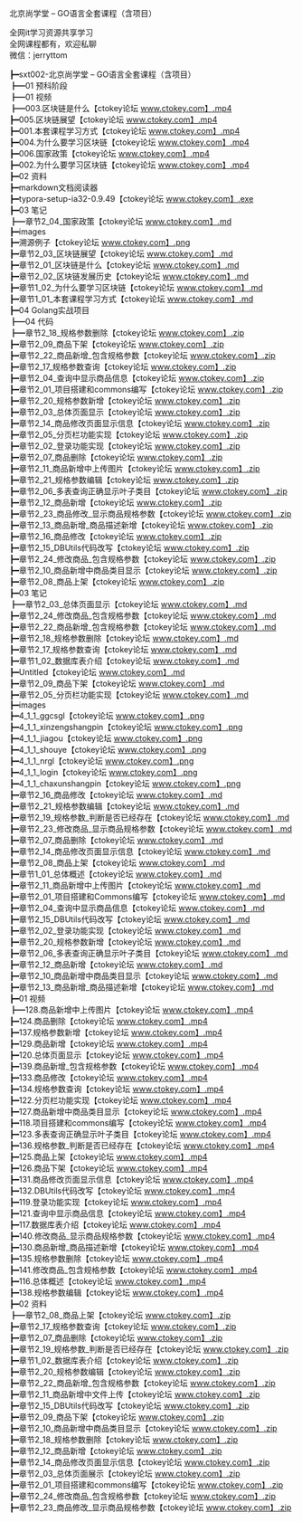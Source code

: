 北京尚学堂 – GO语言全套课程（含项目）

全网it学习资源共享学习<br>全网课程都有，欢迎私聊<br>微信：jerryttom<br>

┣━sxt002-北京尚学堂 – GO语言全套课程（含项目）<br> ┣━01 预科阶段<br> ┣━01 视频<br> ┣━003.区块链是什么【ctokey论坛 www.ctokey.com】.mp4<br> ┣━005.区块链展望【ctokey论坛 www.ctokey.com】.mp4<br> ┣━001.本套课程学习方式【ctokey论坛 www.ctokey.com】.mp4<br> ┣━004.为什么要学习区块链【ctokey论坛 www.ctokey.com】.mp4<br> ┣━006.国家政策【ctokey论坛 www.ctokey.com】.mp4<br> ┣━002.为什么要学习区块链【ctokey论坛 www.ctokey.com】.mp4<br> ┣━02 资料<br> ┣━markdown文档阅读器<br> ┣━typora-setup-ia32-0.9.49【ctokey论坛 www.ctokey.com】.exe<br> ┣━03 笔记<br> ┣━章节2_04_国家政策【ctokey论坛 www.ctokey.com】.md<br> ┣━images<br> ┣━溯源例子【ctokey论坛 www.ctokey.com】.png<br> ┣━章节2_03_区块链展望【ctokey论坛 www.ctokey.com】.md<br> ┣━章节2_01_区块链是什么【ctokey论坛 www.ctokey.com】.md<br> ┣━章节2_02_区块链发展历史【ctokey论坛 www.ctokey.com】.md<br> ┣━章节1_02_为什么要学习区块链【ctokey论坛 www.ctokey.com】.md<br> ┣━章节1_01_本套课程学习方式【ctokey论坛 www.ctokey.com】.md<br> ┣━04 Golang实战项目<br> ┣━04 代码<br> ┣━章节2_18_规格参数删除【ctokey论坛 www.ctokey.com】.zip<br> ┣━章节2_09_商品下架【ctokey论坛 www.ctokey.com】.zip<br> ┣━章节2_22_商品新增_包含规格参数【ctokey论坛 www.ctokey.com】.zip<br> ┣━章节2_17_规格参数查询【ctokey论坛 www.ctokey.com】.zip<br> ┣━章节2_04_查询中显示商品信息【ctokey论坛 www.ctokey.com】.zip<br> ┣━章节2_01_项目搭建和commons编写【ctokey论坛 www.ctokey.com】.zip<br> ┣━章节2_20_规格参数新增【ctokey论坛 www.ctokey.com】.zip<br> ┣━章节2_03_总体页面显示【ctokey论坛 www.ctokey.com】.zip<br> ┣━章节2_14_商品修改页面显示信息【ctokey论坛 www.ctokey.com】.zip<br> ┣━章节2_05_分页栏功能实现【ctokey论坛 www.ctokey.com】.zip<br> ┣━章节2_02_登录功能实现【ctokey论坛 www.ctokey.com】.zip<br> ┣━章节2_07_商品删除【ctokey论坛 www.ctokey.com】.zip<br> ┣━章节2_11_商品新增中上传图片【ctokey论坛 www.ctokey.com】.zip<br> ┣━章节2_21_规格参数编辑【ctokey论坛 www.ctokey.com】.zip<br> ┣━章节2_06_多表查询正确显示叶子类目【ctokey论坛 www.ctokey.com】.zip<br> ┣━章节2_12_商品新增【ctokey论坛 www.ctokey.com】.zip<br> ┣━章节2_23_商品修改_显示商品规格参数【ctokey论坛 www.ctokey.com】.zip<br> ┣━章节2_13_商品新增_商品描述新增【ctokey论坛 www.ctokey.com】.zip<br> ┣━章节2_16_商品修改【ctokey论坛 www.ctokey.com】.zip<br> ┣━章节2_15_DBUtils代码改写【ctokey论坛 www.ctokey.com】.zip<br> ┣━章节2_24_修改商品_包含规格参数【ctokey论坛 www.ctokey.com】.zip<br> ┣━章节2_10_商品新增中商品类目显示【ctokey论坛 www.ctokey.com】.zip<br> ┣━章节2_08_商品上架【ctokey论坛 www.ctokey.com】.zip<br> ┣━03 笔记<br> ┣━章节2_03_总体页面显示【ctokey论坛 www.ctokey.com】.md<br> ┣━章节2_24_修改商品_包含规格参数【ctokey论坛 www.ctokey.com】.md<br> ┣━章节2_22_商品新增_包含规格参数【ctokey论坛 www.ctokey.com】.md<br> ┣━章节2_18_规格参数删除【ctokey论坛 www.ctokey.com】.md<br> ┣━章节2_17_规格参数查询【ctokey论坛 www.ctokey.com】.md<br> ┣━章节1_02_数据库表介绍【ctokey论坛 www.ctokey.com】.md<br> ┣━Untitled【ctokey论坛 www.ctokey.com】.md<br> ┣━章节2_09_商品下架【ctokey论坛 www.ctokey.com】.md<br> ┣━章节2_05_分页栏功能实现【ctokey论坛 www.ctokey.com】.md<br> ┣━images<br> ┣━4_1_1_ggcsgl【ctokey论坛 www.ctokey.com】.png<br> ┣━4_1_1_xinzengshangpin【ctokey论坛 www.ctokey.com】.png<br> ┣━4_1_1_jiagou【ctokey论坛 www.ctokey.com】.png<br> ┣━4_1_1_shouye【ctokey论坛 www.ctokey.com】.png<br> ┣━4_1_1_nrgl【ctokey论坛 www.ctokey.com】.png<br> ┣━4_1_1_login【ctokey论坛 www.ctokey.com】.png<br> ┣━4_1_1_chaxunshangpin【ctokey论坛 www.ctokey.com】.png<br> ┣━章节2_16_商品修改【ctokey论坛 www.ctokey.com】.md<br> ┣━章节2_21_规格参数编辑【ctokey论坛 www.ctokey.com】.md<br> ┣━章节2_19_规格参数_判断是否已经存在【ctokey论坛 www.ctokey.com】.md<br> ┣━章节2_23_修改商品_显示商品规格参数【ctokey论坛 www.ctokey.com】.md<br> ┣━章节2_07_商品删除【ctokey论坛 www.ctokey.com】.md<br> ┣━章节2_14_商品修改页面显示信息【ctokey论坛 www.ctokey.com】.md<br> ┣━章节2_08_商品上架【ctokey论坛 www.ctokey.com】.md<br> ┣━章节1_01_总体概述【ctokey论坛 www.ctokey.com】.md<br> ┣━章节2_11_商品新增中上传图片【ctokey论坛 www.ctokey.com】.md<br> ┣━章节2_01_项目搭建和Commons编写【ctokey论坛 www.ctokey.com】.md<br> ┣━章节2_04_查询中显示商品信息【ctokey论坛 www.ctokey.com】.md<br> ┣━章节2_15_DBUtils代码改写【ctokey论坛 www.ctokey.com】.md<br> ┣━章节2_02_登录功能实现【ctokey论坛 www.ctokey.com】.md<br> ┣━章节2_20_规格参数新增【ctokey论坛 www.ctokey.com】.md<br> ┣━章节2_06_多表查询正确显示叶子类目【ctokey论坛 www.ctokey.com】.md<br> ┣━章节2_12_商品新增【ctokey论坛 www.ctokey.com】.md<br> ┣━章节2_10_商品新增中商品类目显示【ctokey论坛 www.ctokey.com】.md<br> ┣━章节2_13_商品新增_商品描述新增【ctokey论坛 www.ctokey.com】.md<br> ┣━01 视频<br> ┣━128.商品新增中上传图片【ctokey论坛 www.ctokey.com】.mp4<br> ┣━124.商品删除【ctokey论坛 www.ctokey.com】.mp4<br> ┣━137.规格参数新增【ctokey论坛 www.ctokey.com】.mp4<br> ┣━129.商品新增【ctokey论坛 www.ctokey.com】.mp4<br> ┣━120.总体页面显示【ctokey论坛 www.ctokey.com】.mp4<br> ┣━139.商品新增_包含规格参数【ctokey论坛 www.ctokey.com】.mp4<br> ┣━133.商品修改【ctokey论坛 www.ctokey.com】.mp4<br> ┣━134.规格参数查询【ctokey论坛 www.ctokey.com】.mp4<br> ┣━122.分页栏功能实现【ctokey论坛 www.ctokey.com】.mp4<br> ┣━127.商品新增中商品类目显示【ctokey论坛 www.ctokey.com】.mp4<br> ┣━118.项目搭建和commons编写【ctokey论坛 www.ctokey.com】.mp4<br> ┣━123.多表查询正确显示叶子类目【ctokey论坛 www.ctokey.com】.mp4<br> ┣━136.规格参数_判断是否已经存在【ctokey论坛 www.ctokey.com】.mp4<br> ┣━125.商品上架【ctokey论坛 www.ctokey.com】.mp4<br> ┣━126.商品下架【ctokey论坛 www.ctokey.com】.mp4<br> ┣━131.商品修改页面显示信息【ctokey论坛 www.ctokey.com】.mp4<br> ┣━132.DBUtils代码改写【ctokey论坛 www.ctokey.com】.mp4<br> ┣━119.登录功能实现【ctokey论坛 www.ctokey.com】.mp4<br> ┣━121.查询中显示商品信息【ctokey论坛 www.ctokey.com】.mp4<br> ┣━117.数据库表介绍【ctokey论坛 www.ctokey.com】.mp4<br> ┣━140.修改商品_显示商品规格参数【ctokey论坛 www.ctokey.com】.mp4<br> ┣━130.商品新增_商品描述新增【ctokey论坛 www.ctokey.com】.mp4<br> ┣━135.规格参数删除【ctokey论坛 www.ctokey.com】.mp4<br> ┣━141.修改商品_包含规格参数【ctokey论坛 www.ctokey.com】.mp4<br> ┣━116.总体概述【ctokey论坛 www.ctokey.com】.mp4<br> ┣━138.规格参数编辑【ctokey论坛 www.ctokey.com】.mp4<br> ┣━02 资料<br> ┣━章节2_08_商品上架【ctokey论坛 www.ctokey.com】.zip<br> ┣━章节2_17_规格参数查询【ctokey论坛 www.ctokey.com】.zip<br> ┣━章节2_07_商品删除【ctokey论坛 www.ctokey.com】.zip<br> ┣━章节2_19_规格参数_判断是否已经存在【ctokey论坛 www.ctokey.com】.zip<br> ┣━章节1_02_数据库表介绍【ctokey论坛 www.ctokey.com】.zip<br> ┣━章节2_20_规格参数编辑【ctokey论坛 www.ctokey.com】.zip<br> ┣━章节2_22_商品新增_包含规格参数【ctokey论坛 www.ctokey.com】.zip<br> ┣━章节2_11_商品新增中文件上传【ctokey论坛 www.ctokey.com】.zip<br> ┣━章节2_15_DBUtils代码改写【ctokey论坛 www.ctokey.com】.zip<br> ┣━章节2_09_商品下架【ctokey论坛 www.ctokey.com】.zip<br> ┣━章节2_10_商品新增中商品类目显示【ctokey论坛 www.ctokey.com】.zip<br> ┣━章节2_18_规格参数删除【ctokey论坛 www.ctokey.com】.zip<br> ┣━章节2_12_商品新增【ctokey论坛 www.ctokey.com】.zip<br> ┣━章节2_14_商品修改页面显示信息【ctokey论坛 www.ctokey.com】.zip<br> ┣━章节2_03_总体页面展示【ctokey论坛 www.ctokey.com】.zip<br> ┣━章节2_01_项目搭建和commons编写【ctokey论坛 www.ctokey.com】.zip<br> ┣━章节2_24_修改商品_包含规格参数【ctokey论坛 www.ctokey.com】.zip<br> ┣━章节2_23_商品修改_显示商品规格参数【ctokey论坛 www.ctokey.com】.zip
